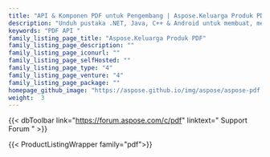 ```yaml
---
title: "API & Komponen PDF untuk Pengembang | Aspose.Keluarga Produk PDF"
description: "Unduh pustaka .NET, Java, C++ & Android untuk membuat, memanipulasi, mengonversi & merender dokumen PDF. Keluarga juga mencakup ekstensi, solusi & eksportir untuk Layanan Pelaporan, SharePoint & JasperReports."
keywords: "PDF API "
family_listing_page_title: "Aspose.Keluarga Produk PDF"
family_listing_page_description: ""
family_listing_page_iconurl: ""
family_listing_page_selfHosted: ""
family_listing_page_type: "4"
family_listing_page_venture: "4"
family_listing_page_package: ""
homepage_github_image: "https://aspose.github.io/img/aspose/aspose-pdf.png"
weight:  3
---
```


{{< dbToolbar link="https://forum.aspose.com/c/pdf" linktext=" Support Forum " >}}

{{< ProductListingWrapper family="pdf">}}

